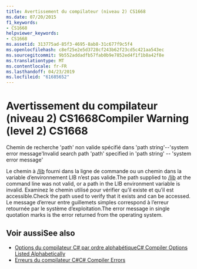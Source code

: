 ```yaml
---
title: Avertissement du compilateur (niveau 2) CS1668
ms.date: 07/20/2015
f1_keywords:
- CS1668
helpviewer_keywords:
- CS1668
ms.assetid: 313775ad-85f3-4695-8ab8-31c677f9c5f4
ms.openlocfilehash: c8ef25e2e5d3728cf243b62f23cd5c421aa543ec
ms.sourcegitcommit: 9b552addadfb57fab0b9e7852ed4f1f1b8a42f8e
ms.translationtype: MT
ms.contentlocale: fr-FR
ms.lasthandoff: 04/23/2019
ms.locfileid: "61685652"
---
```

# <a name="compiler-warning-level-2-cs1668"></a><span data-ttu-id="3cc5b-102">Avertissement du compilateur (niveau 2) CS1668</span><span class="sxs-lookup"><span data-stu-id="3cc5b-102">Compiler Warning (level 2) CS1668</span></span>
<span data-ttu-id="3cc5b-103">Chemin de recherche 'path' non valide spécifié dans 'path string'--'system error message'</span><span class="sxs-lookup"><span data-stu-id="3cc5b-103">Invalid search path 'path' specified in 'path string' --  'system error message'</span></span>  
  
 <span data-ttu-id="3cc5b-104">Le chemin à [/lib](../../csharp/language-reference/compiler-options/lib-compiler-option.md) fourni dans la ligne de commande ou un chemin dans la variable d’environnement LIB n’est pas valide.</span><span class="sxs-lookup"><span data-stu-id="3cc5b-104">The path supplied to [/lib](../../csharp/language-reference/compiler-options/lib-compiler-option.md) at the command line was not valid, or a path in the LIB environment variable is invalid.</span></span> <span data-ttu-id="3cc5b-105">Examinez le chemin utilisé pour vérifier qu’il existe et qu’il est accessible.</span><span class="sxs-lookup"><span data-stu-id="3cc5b-105">Check the path used to verify that it exists and can be accessed.</span></span> <span data-ttu-id="3cc5b-106">Le message d’erreur entre guillemets simples correspond à l’erreur retournée par le système d’exploitation.</span><span class="sxs-lookup"><span data-stu-id="3cc5b-106">The error message in single quotation marks is the error returned from the operating system.</span></span>  
  
## <a name="see-also"></a><span data-ttu-id="3cc5b-107">Voir aussi</span><span class="sxs-lookup"><span data-stu-id="3cc5b-107">See also</span></span>

- [<span data-ttu-id="3cc5b-108">Options du compilateur C# par ordre alphabétique</span><span class="sxs-lookup"><span data-stu-id="3cc5b-108">C# Compiler Options Listed Alphabetically</span></span>](../../csharp/language-reference/compiler-options/listed-alphabetically.md)
- [<span data-ttu-id="3cc5b-109">Erreurs du compilateur C#</span><span class="sxs-lookup"><span data-stu-id="3cc5b-109">C# Compiler Errors</span></span>](../../csharp/language-reference/compiler-messages/index.md)
